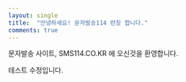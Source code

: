 ```yaml
---
layout: single
title:  "안녕하세요! 문자발송114 런칭 합니다."
comments: true
---
```


문자발송 사이트, SMS114.CO.KR 에 오신것을 환영합니다.

테스트 수정입니다.



